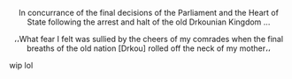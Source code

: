 <p align="center">
In concurrance of the final decisions of the Parliament and the Heart of State following the arrest and halt of the old Drkounian Kingdom ...
<p align="center">
،،What fear I felt was sullied by the cheers of my comrades when the final breaths of the old nation [Drkou] rolled off the neck of my mother،،

wip lol
